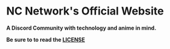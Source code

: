 # NC Network's Official Website

**A Discord Community with technology and anime in mind.**

**Be sure to to read the [LICENSE](https://github.com/NCNetwork/NCNetworkSite/blob/master/LICENSE.md)**

